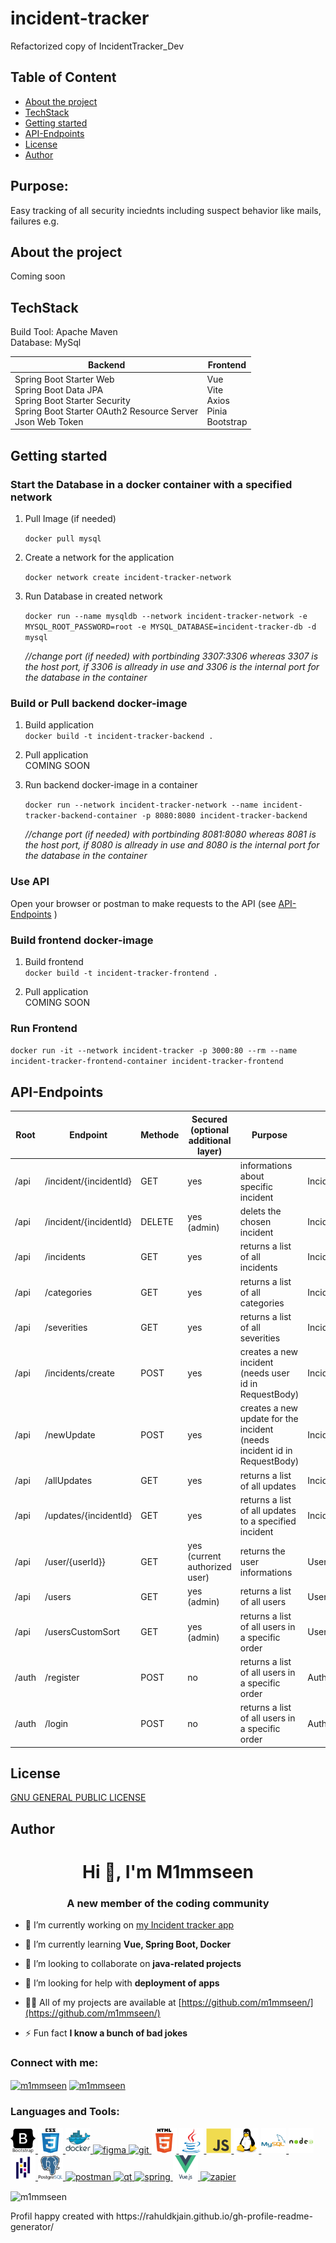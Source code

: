 # incident-tracker
Refactorized copy of IncidentTracker_Dev
## Table of Content
- [About the project](README.md#about-the-project)
- [TechStack](README.md#TechStack)
- [Getting started](README.md#getting-started)
- [API-Endpoints](README.md#api-endpoints)
- [License](README.md#license)
- [Author](README.md#author)



## Purpose: 
Easy tracking of all security inciednts including suspect behavior like mails, failures e.g.

## About the project
Coming soon

## TechStack

Build Tool: Apache Maven <br>
Database: MySql

| Backend  | Frontend |
| -------------| ------------- |
| Spring Boot Starter Web <br> Spring Boot Data JPA <br> Spring Boot Starter Security <br> Spring Boot Starter OAuth2 Resource Server <br> Json Web Token | Vue <br> Vite <br> Axios <br> Pinia <br> Bootstrap |


## Getting started

### Start the Database in a docker container with a specified network
1. Pull Image (if needed)

    `docker pull mysql`

2. Create a network for the application
   
    `docker network create incident-tracker-network`

3. Run Database in created network

    `docker run --name mysqldb --network incident-tracker-network -e MYSQL_ROOT_PASSWORD=root -e MYSQL_DATABASE=incident-tracker-db -d mysql`

    _//change port (if needed) with portbinding 3307:3306 whereas 3307 is the host port, if 3306 is allready in use and 3306 is the internal port for the database in the container_

### Build or Pull backend docker-image

1. Build application <br>
    `docker build -t incident-tracker-backend .`
   
2. Pull application <br>
    COMING SOON

3. Run backend docker-image in a container <br>

    `docker run --network incident-tracker-network --name incident-tracker-backend-container -p 8080:8080 incident-tracker-backend`

    _//change port (if needed) with portbinding 8081:8080 whereas 8081 is the host port, if 8080 is allready in use and 8080 is the internal port for the database in the container_

### Use API

Open your browser or postman to make requests to the API (see [API-Endpoints](README.md#api-endpoints) )



### Build frontend docker-image

1. Build frontend <br>
	`docker build -t incident-tracker-frontend .`

2. Pull application <br>
COMING SOON

### Run Frontend 
   `docker run -it --network incident-tracker -p 3000:80 --rm --name incident-tracker-frontend-container incident-tracker-frontend`
    
## API-Endpoints

  Root | Endpoint | Methode | Secured (optional additional layer) | Purpose | Controller |
| -------- | -------- | -------- | -------- | -------- |-------- |
| /api   | /incident/{incidentId}    | GET     |  yes    | informations about specific incident | IncidentController |
| /api    | /incident/{incidentId}     | DELETE     | yes (admin)     | delets the chosen incident | IncidentController |
| /api    | /incidents     | GET     | yes  | returns a list of all incidents | IncidentController |
| /api    | /categories     | GET     | yes  | returns a list of all categories | IncidentController |
| /api    | /severities     | GET     | yes  | returns a list of all severities | IncidentController |
| /api    | /incidents/create    | POST     | yes  | creates a new incident (needs user id in RequestBody) | IncidentController |
| /api    | /newUpdate     | POST     | yes  | creates a new update for the incident (needs incident id in RequestBody) | IncidentUpdatesController |
| /api    | /allUpdates     | GET     | yes  | returns a list of all updates | IncidentUpdatesController |
| /api    | /updates/{incidentId}     | GET     | yes  | returns a list of all updates to a specified incident | IncidentUpdatesController |
| /api    | /user/{userId}}     | GET     | yes (current authorized user) | returns the user informations | UserController |
| /api    | /users     | GET     | yes (admin)  | returns a list of all users | UserController |
| /api    | /usersCustomSort     | GET     | yes (admin)  | returns a list of all users in a specific order | UserController |
| /auth    | /register     | POST     | no  | returns a list of all users in a specific order | AuthenticationController |
| /auth    | /login   | POST     | no  | returns a list of all users in a specific order | AuthenticationController |


## License

[GNU GENERAL PUBLIC LICENSE](LICENSE)

## Author

<h1 align="center">Hi 👋, I'm M1mmseen</h1>
<h3 align="center">A new member of the coding community</h3>

- 🔭 I’m currently working on [my Incident tracker app](https://github.com/m1mmseen/incident-tracker/)

- 🌱 I’m currently learning **Vue, Spring Boot, Docker**

- 👯 I’m looking to collaborate on **java-related projects**

- 🤝 I’m looking for help with **deployment of apps**

- 👨‍💻 All of my projects are available at [https://github.com/m1mmseen/](https://github.com/m1mmseen/)

- ⚡ Fun fact **I know a bunch of bad jokes**

<h3 align="left">Connect with me:</h3>
<p align="left">
<a href="https://stackoverflow.com/users/m1mmseen" target="blank"><img align="center" src="https://raw.githubusercontent.com/rahuldkjain/github-profile-readme-generator/master/src/images/icons/Social/stack-overflow.svg" alt="m1mmseen" height="30" width="40" /></a>
<a href="https://www.leetcode.com/m1mmseen" target="blank"><img align="center" src="https://raw.githubusercontent.com/rahuldkjain/github-profile-readme-generator/master/src/images/icons/Social/leet-code.svg" alt="m1mmseen" height="30" width="40" /></a>
</p>

<h3 align="left">Languages and Tools:</h3>
<p align="left"> <a href="https://getbootstrap.com" target="_blank" rel="noreferrer"> <img src="https://raw.githubusercontent.com/devicons/devicon/master/icons/bootstrap/bootstrap-plain-wordmark.svg" alt="bootstrap" width="40" height="40"/> </a> <a href="https://www.w3schools.com/css/" target="_blank" rel="noreferrer"> <img src="https://raw.githubusercontent.com/devicons/devicon/master/icons/css3/css3-original-wordmark.svg" alt="css3" width="40" height="40"/> </a> <a href="https://www.docker.com/" target="_blank" rel="noreferrer"> <img src="https://raw.githubusercontent.com/devicons/devicon/master/icons/docker/docker-original-wordmark.svg" alt="docker" width="40" height="40"/> </a> <a href="https://www.figma.com/" target="_blank" rel="noreferrer"> <img src="https://www.vectorlogo.zone/logos/figma/figma-icon.svg" alt="figma" width="40" height="40"/> </a> <a href="https://git-scm.com/" target="_blank" rel="noreferrer"> <img src="https://www.vectorlogo.zone/logos/git-scm/git-scm-icon.svg" alt="git" width="40" height="40"/> </a> <a href="https://www.w3.org/html/" target="_blank" rel="noreferrer"> <img src="https://raw.githubusercontent.com/devicons/devicon/master/icons/html5/html5-original-wordmark.svg" alt="html5" width="40" height="40"/> </a> <a href="https://www.java.com" target="_blank" rel="noreferrer"> <img src="https://raw.githubusercontent.com/devicons/devicon/master/icons/java/java-original.svg" alt="java" width="40" height="40"/> </a> <a href="https://developer.mozilla.org/en-US/docs/Web/JavaScript" target="_blank" rel="noreferrer"> <img src="https://raw.githubusercontent.com/devicons/devicon/master/icons/javascript/javascript-original.svg" alt="javascript" width="40" height="40"/> </a> <a href="https://www.linux.org/" target="_blank" rel="noreferrer"> <img src="https://raw.githubusercontent.com/devicons/devicon/master/icons/linux/linux-original.svg" alt="linux" width="40" height="40"/> </a> <a href="https://www.mysql.com/" target="_blank" rel="noreferrer"> <img src="https://raw.githubusercontent.com/devicons/devicon/master/icons/mysql/mysql-original-wordmark.svg" alt="mysql" width="40" height="40"/> </a> <a href="https://nodejs.org" target="_blank" rel="noreferrer"> <img src="https://raw.githubusercontent.com/devicons/devicon/master/icons/nodejs/nodejs-original-wordmark.svg" alt="nodejs" width="40" height="40"/> </a> <a href="https://pandas.pydata.org/" target="_blank" rel="noreferrer"> <img src="https://raw.githubusercontent.com/devicons/devicon/2ae2a900d2f041da66e950e4d48052658d850630/icons/pandas/pandas-original.svg" alt="pandas" width="40" height="40"/> </a> <a href="https://www.postgresql.org" target="_blank" rel="noreferrer"> <img src="https://raw.githubusercontent.com/devicons/devicon/master/icons/postgresql/postgresql-original-wordmark.svg" alt="postgresql" width="40" height="40"/> </a> <a href="https://postman.com" target="_blank" rel="noreferrer"> <img src="https://www.vectorlogo.zone/logos/getpostman/getpostman-icon.svg" alt="postman" width="40" height="40"/> </a> <a href="https://www.qt.io/" target="_blank" rel="noreferrer"> <img src="https://upload.wikimedia.org/wikipedia/commons/0/0b/Qt_logo_2016.svg" alt="qt" width="40" height="40"/> </a> <a href="https://spring.io/" target="_blank" rel="noreferrer"> <img src="https://www.vectorlogo.zone/logos/springio/springio-icon.svg" alt="spring" width="40" height="40"/> </a> <a href="https://vuejs.org/" target="_blank" rel="noreferrer"> <img src="https://raw.githubusercontent.com/devicons/devicon/master/icons/vuejs/vuejs-original-wordmark.svg" alt="vuejs" width="40" height="40"/> </a> <a href="https://zapier.com" target="_blank" rel="noreferrer"> <img src="https://www.vectorlogo.zone/logos/zapier/zapier-icon.svg" alt="zapier" width="40" height="40"/> </a> </p>

<p><img align="center" src="https://github-readme-stats.vercel.app/api/top-langs?username=m1mmseen&show_icons=true&locale=en&layout=compact" alt="m1mmseen" /></p>

<p>Profil happy created with https://rahuldkjain.github.io/gh-profile-readme-generator/</p>
